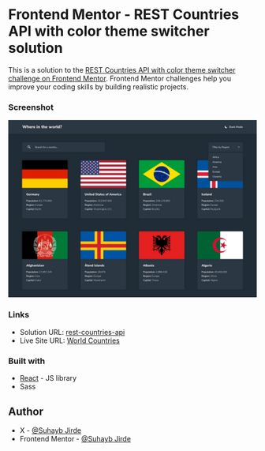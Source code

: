 # Frontend Mentor - REST Countries API with color theme switcher solution

This is a solution to the [REST Countries API with color theme switcher challenge on Frontend Mentor](https://www.frontendmentor.io/challenges/rest-countries-api-with-color-theme-switcher-5cacc469fec04111f7b848ca). Frontend Mentor challenges help you improve your coding skills by building realistic projects. 



### Screenshot

![](./src/assets/images/design-home-dark-mode.jpg)



### Links

- Solution URL: [rest-countries-api](https://www.frontendmentor.io/solutions/rest-countries-api-with-color-theme-switcher-with-react-and-scss-MsYaop8H6R)
- Live Site URL: [World Countries](https://world-countriescom.netlify.app/)



### Built with


- [React](https://reactjs.org/) - JS library
- Sass


## Author

- X - [@Suhayb Jirde](https://twitter.com/suhaybjirde)
- Frontend Mentor - [@Suhayb Jirde](https://www.frontendmentor.io/profile/suhaybjirde)

